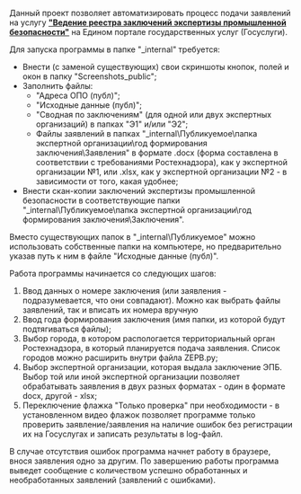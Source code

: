 Данный проект позволяет автоматизировать процесс подачи заявлений на услугу [**"Ведение реестра заключений экспертизы промышленной безопасности"**](https://www.gosuslugi.ru/600405/1/form) на Едином портале государственных услуг (Госуслуги).

Для запуска программы в папке "_internal" требуется:
- Внести (с заменой существующих) свои скриншоты кнопок, полей и окон в папку "Screenshots_public";
- Заполнить файлы:
  - "Адреса ОПО (публ)";
  - "Исходные данные (публ)";
  - "Сводная по заключениям" (для одной или двух экспертных организаций) в папках "Э1" и/или "Э2";
  - Файлы заявлений в папках "_internal\Публикуемое\папка экспертной организации\год формирования заключения\Заявления" в формате .docx (форма составлена в соответствии с требованиями Ростехнадзора), как у экспертной организации №1, или .xlsx, как у экспертной организации №2 - в зависимости от того, какая удобнее;
- Внести скан-копии заключений экспертизы промышленной безопасности в соответствующие папки "_internal\Публикуемое\папка экспертной организации\год формирования заключения\Заключения".

Вместо существующих папок в "_internal\Публикуемое\" можно использовать собственные папки на компьютере, но предварительно указав путь к ним в файле "Исходные данные (публ)".

Работа программы начинается со следующих шагов:
1. Ввод данных о номере заключения (или заявления - подразумевается, что они совпадают). Можно как выбрать файлы заявлений, так и вписать их номера вручную
2. Ввод года формирования заключения (имя папки, из которой будут подтягиваться файлы);
3. Выбор города, в котором распологается территориальный орган Ростехнадзора, в который планируется подача заявления. Список городов можно расширить внутри файла ZEPB.py;
4. Выбор экспертной организации, которая выдала заключение ЭПБ. Выбор той или иной экспертной организации позволяет обрабатывать заявления в двух разных форматах - один в формате docx, другой - xlsx;
5. Переключение флажка "Только проверка" при необходимости - в установленном видео флажок позволяет программе только проверить заявление/заявления на наличие ошибок без регистрации их на Госуслугах и записать результаты в log-файл.

В случае отсутствия ошибок программа начнет работу в браузере, внося заявления одно за другим.
По завершению работы программа выведет сообщение с количеством успешно обработанных и необработанных заявлений (заявлений с ошибками).